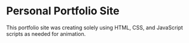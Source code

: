 # Personal Portfolio Site
This portfolio site was creating solely using HTML, CSS, and JavaScript scripts as needed for animation.